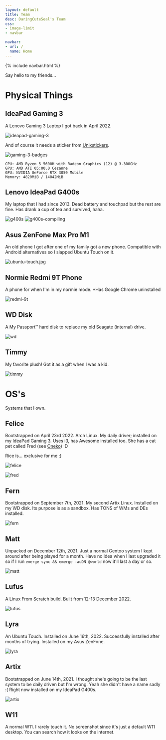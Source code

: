 ```yaml
---
layout: default
title: Team
desc: DaringCuteSeal's Team
css:
- image-limit
- navbar

navbar:
- url: /
  name: Home
---
```

{% include navbar.html %}

Say hello to my friends...

# Physical Things

## IdeaPad Gaming 3

A Lenovo Gaming 3 Laptop I got back in April 2022.

![ideapad-gaming-3](img/hardware/ideapad-gaming-3.jpg)

And of course it needs a sticker from [Unixstickers](https://www.stickermule.com/unixstickers).

![gaming-3-badges](img/hardware/gaming3-badges.jpg)

```
CPU: AMD Ryzen 5 5600H with Radeon Graphics (12) @ 3.300GHz
GPU: AMD ATI 05:00.0 Cezanne
GPU: NVIDIA GeForce RTX 3050 Mobile
Memory: 4820MiB / 14842MiB
```

## Lenovo IdeaPad G400s

My laptop that I had since 2013. Dead battery and touchpad but the rest are fine. Has drank a cup of tea and survived, haha.

![g400s](img/hardware/old-ideapad-g400s.jpg)
![g400s-compiling](img/hardware/ideapad-g400s-compiling.jpg)

## Asus ZenFone Max Pro M1

An old phone I got after one of my family got a new phone. Compatible with Android alternatives so I slapped Ubuntu Touch on it.

![ubuntu-touch.jpg](img/hardware/ubuntu-touch.jpg)


## Normie Redmi 9T Phone

A phone for when I'm in my normie mode.
*Has Google Chrome uninstalled

![redmi-9t](img/hardware/phone.png)

## WD Disk

A My Passport™ hard disk to replace my old Seagate (internal) drive.

![wd](img/hardware/wd-disk.jpg)

## Timmy

My favorite plush! Got it as a gift when I was a kid.

![timmy](img/hardware/timmy.jpg)


# OS's

Systems that I own.

## Felice
Bootstrapped on April 23rd 2022. Arch Linux. My daily driver; installed on my IdeaPad Gaming 3. Uses i3, has Awesome installed too. She has a cat pet called Fred (see [Oneko](http://www.daidouji.com/oneko/)) :D

Rice is... exclusive for me ;)

![felice](img/linuxes/felice.png)

![fred](img/linuxes/fred.png)

## Fern
Bootstrapped on September 7th, 2021. My second Artix Linux. Installed on my WD disk. Its purpose is as a sandbox. Has TONS of WMs and DEs installed.

![fern](img/linuxes/fern.png)

## Matt
Unpacked on December 12th, 2021. Just a normal Gentoo system I kept around after being played for a month. Have no idea when I last upgraded it so if I run `emerge sync && emerge -auDN @world` now it'll last a day or so.

![matt](img/linuxes/matt.png)

## Lufus
A Linux From Scratch build. Built from 12-13 December 2022.

![lufus](/blog/image/lfs.png)

## Lyra
An Ubuntu Touch. Installed on June 16th, 2022. Successfully installed after months of trying. Installed on my Asus ZenFone. 

![lyra](img/linuxes/lyra.png)

## Artix
Bootstrapped on June 14th, 2021. I thought she's going to be the last system to be daily driven but I'm wrong. Yeah she didn't have a name sadly :( Right now installed on my IdeaPad G400s.

![artix](img/linuxes/artix.png)


## W11

A normal W11. I rarely touch it. No screenshot since it's just a default W11 desktop. You can search how it looks on the internet.
